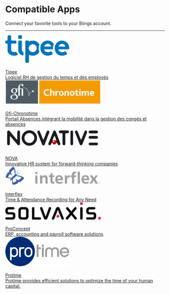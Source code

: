 <div class="wrapper">
    <h1 class="title is-2 has-text-centered is-serif is-spaced">Compatible Apps</h1>
    <div class="subtitle is-4 has-text-centered has-text-grey-dark">Connect your favorite tools to your Biings account.</div>

---

<div class="tile is-ancestor has-text-centered">
    <div class="tile is-3 is-parent">
        <a href="https://www.tipee.ch/" class="box is-bordered is-link" target="blank">
            <img src="media/logo_tipee.png" alt="tipee" width="40%" /> <br /><br />
            <div class="title is-6">Tipee</div>
            <div class="subtitle is-size-7 has-text-grey-dark">Logiciel RH de gestion du temps et des employés</div>
        </a>
    </div>
    <div class="tile is-3 is-parent">
        <a href="https://gfi.world/fr-fr/edition-de-logiciels/temps-activites-gestion-des-risques-professionnels/offre_logiciel/48-gfi-chronotime-temps-activites" class="box is-bordered is-link" target="blank">
            <img src="media/logo_chronotime.png" alt="tipee" width="60%" /> <br /><br />
            <div class="title is-6">Gfi-Chronotime</div>
            <div class="subtitle is-size-7 has-text-grey-dark">Portail Absences intégrant la mobilité dans la gestion des congés et absences</div>
        </a>
    </div>
    <div class="tile is-3 is-parent">
        <a href="https://www.novative.com/en/time-and-attendance/" class="box is-bordered is-link" target="blank">
            <img src="media/logo_nova.png" alt="tipee" width="60%" /> <br /><br />
            <div class="title is-6">NOVA</div>
            <div class="subtitle is-size-7 has-text-grey-dark">Innovative HR system for forward-thinking companies</div>
        </a>
    </div>
    <div class="tile is-3 is-parent">
        <a href="https://www.interflex.de/en/solutions/time-management.html" class="box is-bordered is-link" target="blank">
            <img src="media/logo_interflex.png" alt="tipee" width="60%" /> <br /><br />
            <div class="title is-6">Interflex</div>
            <div class="subtitle is-size-7 has-text-grey-dark">Time & Attendance Recording for Any Need</div>
        </a>
    </div>
</div>
<div class="tile is-ancestor has-text-centered">
    <div class="tile is-3 is-parent">
        <a href="https://www.solvaxis.com/en/software/cloud-overview" class="box is-bordered is-link" target="blank">
            <img src="media/logo_solvaxis.png" alt="tipee" width="60%" /> <br /><br />
            <div class="title is-6">ProConcept</div>
            <div class="subtitle is-size-7 has-text-grey-dark">ERP, accounting and payroll software solutions</div>
        </a>
    </div>
  <div class="tile is-3 is-parent">
        <a href="http://www.protime.eu" class="box is-bordered is-link" target="blank">
            <img src="media/logo_protime.png" alt="protime" width="40%" /> <br /><br />
            <div class="title is-6">Protime</div>
            <div class="subtitle is-size-7 has-text-grey-dark">Protime provides efficient solutions to optimize the time of your human capital.</div>
        </a>
    </div>
</div>
</div>